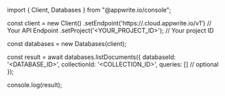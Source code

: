 import { Client, Databases } from "@appwrite.io/console";

const client = new Client()
    .setEndpoint('https://<REGION>.cloud.appwrite.io/v1') // Your API Endpoint
    .setProject('<YOUR_PROJECT_ID>'); // Your project ID

const databases = new Databases(client);

const result = await databases.listDocuments({
    databaseId: '<DATABASE_ID>',
    collectionId: '<COLLECTION_ID>',
    queries: [] // optional
});

console.log(result);
